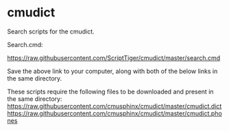 # cmudict
Search scripts for the cmudict.

Search.cmd:

https://raw.githubusercontent.com/ScriptTiger/cmudict/master/search.cmd

Save the above link to your computer, along with both of the below links in the same directory.

These scripts require the following files to be downloaded and present in the same directory:
https://raw.githubusercontent.com/cmusphinx/cmudict/master/cmudict.dict
https://raw.githubusercontent.com/cmusphinx/cmudict/master/cmudict.phones
